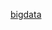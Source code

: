 <!-- [mindmap](mindmap-route.puml ':include :type=code plantuml') -->

[bigdata](_sidebar.md ':include')